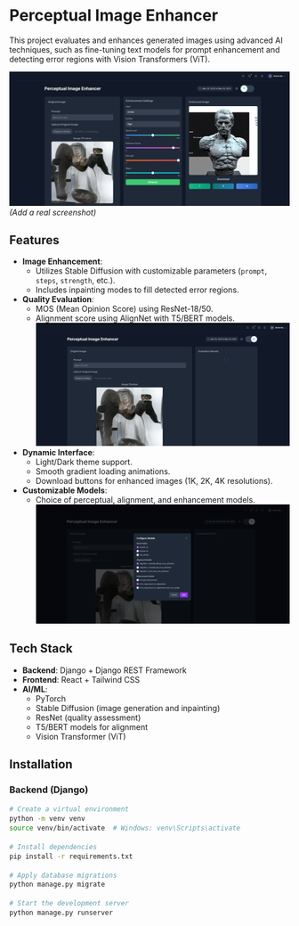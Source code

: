 # Perceptual Image Enhancer

This project evaluates and enhances generated images using advanced AI techniques, such as fine-tuning text models for prompt enhancement and detecting error regions with Vision Transformers (ViT).

![Enhancement Interface](./enhancement_ui.png) *(Add a real screenshot)*

## Features
- **Image Enhancement**:
  - Utilizes Stable Diffusion with customizable parameters (`prompt`, `steps`, `strength`, etc.).
  - Includes inpainting modes to fill detected error regions.
- **Quality Evaluation**:
  - MOS (Mean Opinion Score) using ResNet-18/50.
  - Alignment score using AlignNet with T5/BERT models.
    ![Evaluation Interface](./evaluation_ui.png)
- **Dynamic Interface**:
  - Light/Dark theme support.
  - Smooth gradient loading animations.
  - Download buttons for enhanced images (1K, 2K, 4K resolutions).
- **Customizable Models**:
  - Choice of perceptual, alignment, and enhancement models.
    ![Model Selection](./choices_modal.png)

## Tech Stack
- **Backend**: Django + Django REST Framework
- **Frontend**: React + Tailwind CSS
- **AI/ML**:
  - PyTorch
  - Stable Diffusion (image generation and inpainting)
  - ResNet (quality assessment)
  - T5/BERT models for alignment
  - Vision Transformer (ViT)

## Installation

### Backend (Django)
```bash
# Create a virtual environment
python -m venv venv
source venv/bin/activate  # Windows: venv\Scripts\activate

# Install dependencies
pip install -r requirements.txt

# Apply database migrations
python manage.py migrate

# Start the development server
python manage.py runserver
